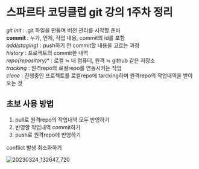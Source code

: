 스파르타 코딩클럽 git 강의 1주차 정리
======
*git init* : .git 파일을 만들며 버전 관리를 시작할 준비   
**commit** : 누가, 언제, 작업 내용, commit의 id를 포함   
*add(staging)* : push하기 전 commit할 내용을 고르는 과정   
*history* : 프로젝트의 commit한 내역   
*repo(repository)** : 로컬 ≒ 내 컴퓨터, 원격 ≒ github 같은 저장소   
*tracking* : 원격repo와 로컬repo를 연동시키는 작업   
*clone* : 진행중인 프로젝트를 로컬repo에 tarcking하며 원격repo의 작업내역을 받아오는 것   

**초보 사용 방법** 
------------
1. pull로 원격repo의 작업내역 모두 반영하기
2. 반영할 작업내역 commit하기
3. push로 원격repo에 반영하기 

conflict 발생 최소화하기 

![20230324_132647_720](https://user-images.githubusercontent.com/108051577/227428844-fab9a7ab-18ce-4db3-962d-a56a586fa8c0.jpg)
